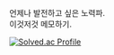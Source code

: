 언제나 발전하고 싶은 노력파.  
이것저것 메모하기.


[![Solved.ac Profile](http://mazassumnida.wtf/api/generate_badge?boj=jjd1983)](https://solved.ac/jjd1983)
<!--
**JeungDae/JeungDae** is a ✨ _special_ ✨ repository because its `README.md` (this file) appears on your GitHub profile.

Here are some ideas to get you started:

- 🔭 I’m currently working on ...
- 🌱 I’m currently learning ...
- 👯 I’m looking to collaborate on ...
- 🤔 I’m looking for help with ...
- 💬 Ask me about ...
- 📫 How to reach me: ...
- 😄 Pronouns: ...
- ⚡ Fun fact: ...
-->
